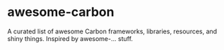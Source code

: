 # awesome-carbon
A curated list of awesome Carbon frameworks, libraries, resources, and shiny things. Inspired by awesome-... stuff. 
